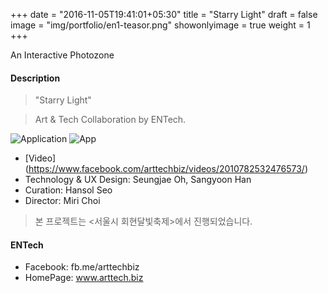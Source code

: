 +++
date = "2016-11-05T19:41:01+05:30"
title = "Starry Light"
draft = false
image = "img/portfolio/en1-teasor.png"
showonlyimage = true
weight = 1
+++

An Interactive Photozone 
<!--more-->
#### Description

> "Starry Light"

> Art & Tech Collaboration by ENTech.

 
![Application][1]
![App][2]

* [Video] (https://www.facebook.com/arttechbiz/videos/2010782532476573/) 
* Technology & UX Design: Seungjae Oh, Sangyoon Han
* Curation: Hansol Seo
* Director: Miri Choi

> 본 프로젝트는 <서울시 회현달빛축제>에서 진행되었습니다.

#### ENTech
* Facebook: fb.me/arttechbiz
* HomePage: www.arttech.biz

[1]: /img/portfolio/en1-app1.png
[2]: /img/portfolio/en1-app2.png